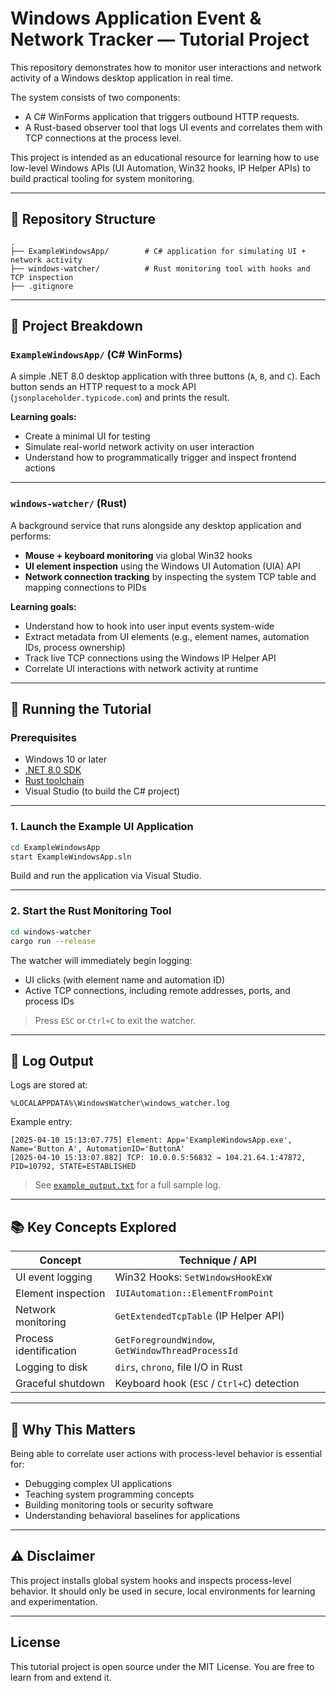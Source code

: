 # Windows Application Event & Network Tracker — Tutorial Project

This repository demonstrates how to monitor user interactions and network activity of a Windows desktop application in real time.

The system consists of two components:

- A C# WinForms application that triggers outbound HTTP requests.
- A Rust-based observer tool that logs UI events and correlates them with TCP connections at the process level.

This project is intended as an educational resource for learning how to use low-level Windows APIs (UI Automation, Win32 hooks, IP Helper APIs) to build practical tooling for system monitoring.

---

## 📁 Repository Structure

```
.
├── ExampleWindowsApp/        # C# application for simulating UI + network activity
├── windows-watcher/          # Rust monitoring tool with hooks and TCP inspection
├── .gitignore
```

---

## 🧱 Project Breakdown

### `ExampleWindowsApp/` (C# WinForms)

A simple .NET 8.0 desktop application with three buttons (`A`, `B`, and `C`). Each button sends an HTTP request to a mock API (`jsonplaceholder.typicode.com`) and prints the result.

**Learning goals:**

- Create a minimal UI for testing
- Simulate real-world network activity on user interaction
- Understand how to programmatically trigger and inspect frontend actions

---

### `windows-watcher/` (Rust)

A background service that runs alongside any desktop application and performs:

- **Mouse + keyboard monitoring** via global Win32 hooks
- **UI element inspection** using the Windows UI Automation (UIA) API
- **Network connection tracking** by inspecting the system TCP table and mapping connections to PIDs

**Learning goals:**

- Understand how to hook into user input events system-wide
- Extract metadata from UI elements (e.g., element names, automation IDs, process ownership)
- Track live TCP connections using the Windows IP Helper API
- Correlate UI interactions with network activity at runtime

---

## 🚀 Running the Tutorial

### Prerequisites

- Windows 10 or later
- [.NET 8.0 SDK](https://dotnet.microsoft.com/)
- [Rust toolchain](https://rustup.rs/)
- Visual Studio (to build the C# project)

---

### 1. Launch the Example UI Application

```bash
cd ExampleWindowsApp
start ExampleWindowsApp.sln
```

Build and run the application via Visual Studio.

---

### 2. Start the Rust Monitoring Tool

```bash
cd windows-watcher
cargo run --release
```

The watcher will immediately begin logging:

- UI clicks (with element name and automation ID)
- Active TCP connections, including remote addresses, ports, and process IDs

> Press `ESC` or `Ctrl+C` to exit the watcher.

---

## 📝 Log Output

Logs are stored at:

```
%LOCALAPPDATA%\WindowsWatcher\windows_watcher.log
```

Example entry:
```
[2025-04-10 15:13:07.775] Element: App='ExampleWindowsApp.exe', Name='Button A', AutomationID='ButtonA'
[2025-04-10 15:13:07.882] TCP: 10.0.0.5:56832 → 104.21.64.1:47872, PID=10792, STATE=ESTABLISHED
```

> See [`example_output.txt`](windows-watcher/example_output.txt) for a full sample log.

---

## 📚 Key Concepts Explored

| Concept                        | Technique / API                                |
|-------------------------------|--------------------------------------------------|
| UI event logging              | Win32 Hooks: `SetWindowsHookExW`                |
| Element inspection            | `IUIAutomation::ElementFromPoint`               |
| Network monitoring            | `GetExtendedTcpTable` (IP Helper API)           |
| Process identification        | `GetForegroundWindow`, `GetWindowThreadProcessId` |
| Logging to disk               | `dirs`, `chrono`, file I/O in Rust              |
| Graceful shutdown             | Keyboard hook (`ESC` / `Ctrl+C`) detection      |

---

## 🧠 Why This Matters

Being able to correlate user actions with process-level behavior is essential for:

- Debugging complex UI applications
- Teaching system programming concepts
- Building monitoring tools or security software
- Understanding behavioral baselines for applications

---

## ⚠️ Disclaimer

This project installs global system hooks and inspects process-level behavior. It should only be used in secure, local environments for learning and experimentation.

---

## License

This tutorial project is open source under the MIT License. You are free to learn from and extend it.